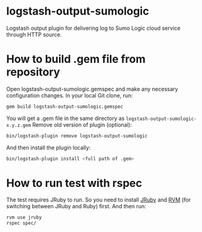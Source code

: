 # logstash-output-sumologic

Logstash output plugin for delivering log to Sumo Logic cloud service through HTTP source.

# How to build .gem file from repository

Open logstash-output-sumologic.gemspec and make any necessary configuration changes.
In your local Git clone, run:

```bash
gem build logstash-output-sumologic.gemspec
```

You will get a .gem file in the same directory as `logstash-output-sumologic-x.y.z.gem`
Remove old version of plugin (optional):

```bash
bin/logstash-plugin remove logstash-output-sumologic
```

And then install the plugin locally:

```bash
bin/logstash-plugin install <full path of .gem>
```

# How to run test with rspec

The test requires JRuby to run. So you need to install [JRuby](http://jruby.org/) and [RVM](https://rvm.io/) (for switching between JRuby and Ruby) first.
And then run:

```bash
rvm use jruby
rspec spec/
```
